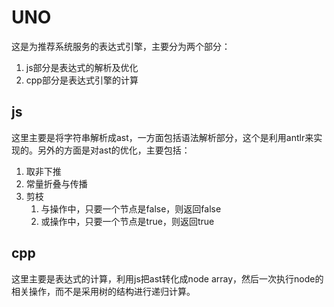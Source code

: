 # UNO
这是为推荐系统服务的表达式引擎，主要分为两个部分：
1. js部分是表达式的解析及优化
2. cpp部分是表达式引擎的计算


## js
这里主要是将字符串解析成ast，一方面包括语法解析部分，这个是利用antlr来实现的。另外的方面是对ast的优化，主要包括：
1. 取非下推
2. 常量折叠与传播
3. 剪枝
   1. 与操作中，只要一个节点是false，则返回false
   2. 或操作中，只要一个节点是true，则返回true


## cpp
这里主要是表达式的计算，利用js把ast转化成node array，然后一次执行node的相关操作，而不是采用树的结构进行递归计算。
